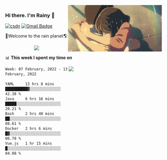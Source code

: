 <img  align='right' height="150" src="https://github.com/LikeRainDay/LikeRainDay/blob/master/pic/img_rain_1.gif?raw=true">



### Hi there. I'm Rainy :lemon:

[![csdn](https://img.shields.io/badge/-csdn-c14438?style=flat-square&logo=c&logoColor=white)](https://blog.csdn.net/qq_15807167)
[![Gmail Badge](https://img.shields.io/badge/-gmail-c14438?style=flat-square&logo=Gmail&logoColor=white&link=mailto:houshuai0816@gmail.com)](mailto:houshuai0816@gmail.com)

🚀Welcome to the rain planet🌎

<center>
<img align='center'  src="https://source.unsplash.com/random/1200x600">
</center>

📊 **This week I spent my time on**

<img align='right'   width="300" src="https://github-readme-stats.vercel.app/api?username=LikeRainDay&show_icons=true&title_color=fff&icon_color=79ff97&text_color=9f9f9f&bg_color=151515">

<!--START_SECTION:waka-->
```text
Week: 07 February, 2022 - 13 February, 2022

YAML     13 hrs 8 mins   ██████████▓░░░░░░░░░░░░░░   42.38 % 
Java     6 hrs 16 mins   █████░░░░░░░░░░░░░░░░░░░░   20.21 % 
Bash     2 hrs 40 mins   ██░░░░░░░░░░░░░░░░░░░░░░░   08.61 % 
Docker   2 hrs 6 mins    █▓░░░░░░░░░░░░░░░░░░░░░░░   06.78 % 
Vue.js   1 hr 15 mins    █░░░░░░░░░░░░░░░░░░░░░░░░   04.08 % 
```
<!--END_SECTION:waka-->

